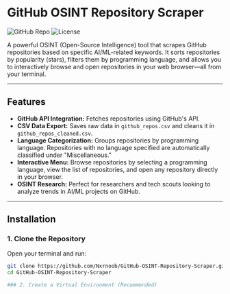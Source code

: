 # GitHub OSINT Repository Scraper

![GitHub Repo](https://img.shields.io/github/stars/Nxrnoob/GitHub-OSINT-Repository-Scraper?style=social)
![License](https://img.shields.io/badge/License-MIT-blue.svg)

A powerful OSINT (Open-Source Intelligence) tool that scrapes GitHub repositories based on specific AI/ML-related keywords. It sorts repositories by popularity (stars), filters them by programming language, and allows you to interactively browse and open repositories in your web browser—all from your terminal.

---

## Features

- **GitHub API Integration:** Fetches repositories using GitHub's API.
- **CSV Data Export:** Saves raw data in `github_repos.csv` and cleans it in `github_repos_cleaned.csv`.
- **Language Categorization:** Groups repositories by programming language. Repositories with no language specified are automatically classified under "Miscellaneous."
- **Interactive Menu:** Browse repositories by selecting a programming language, view the list of repositories, and open any repository directly in your browser.
- **OSINT Research:** Perfect for researchers and tech scouts looking to analyze trends in AI/ML projects on GitHub.

---

## Installation

### 1. Clone the Repository

Open your terminal and run:
```bash
git clone https://github.com/Nxrnoob/GitHub-OSINT-Repository-Scraper.git
cd GitHub-OSINT-Repository-Scraper

### 2. Create a Virtual Environment (Recommended)
